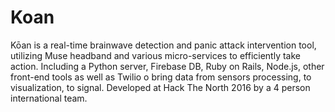 # Koan

Kōan is a real-time brainwave detection and panic attack intervention tool, utilizing Muse headband and various micro-services to efficiently take action. Including a Python server, Firebase DB, Ruby on Rails, Node.js, other front-end tools as well as Twilio o bring data from sensors processing, to visualization, to signal. 
Developed at Hack The North 2016 by a 4 person international team.
